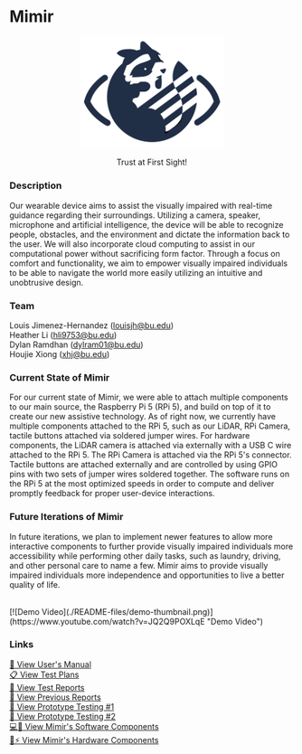 # Mimir

<p align="center">
<img src="./README-files/Mimir_logo.png" width="50%">
</p>

<p align="center">
Trust at First Sight!
</p>

### Description
Our wearable device aims to assist the visually impaired with real-time guidance
regarding their surroundings. Utilizing a camera, speaker, microphone and artificial intelligence, the device will be able to recognize people, obstacles, and the environment and dictate the information back to the user. We will also incorporate cloud computing to assist in our computational power without sacrificing form factor. Through a focus on comfort and functionality, we aim to empower visually impaired individuals to be able to navigate the world more easily utilizing an intuitive and unobtrusive design. <br>

### Team
Louis Jimenez-Hernandez (louisjh@bu.edu) <br>
Heather Li (hli9753@bu.edu) <br>
Dylan Ramdhan (dylram01@bu.edu) <br>
Houjie Xiong (xhj@bu.edu) <br>


### Current State of Mimir
For our current state of Mimir, we were able to attach multiple components to our main source, the Raspberry Pi 5 (RPi 5), and build on top of it to create our new assistive technology. As of right now, we currently have multiple components attached to the RPi 5, such as our LiDAR, RPi Camera, tactile buttons attached via soldered jumper wires. For hardware components, the LiDAR camera is attached via externally with a USB C wire attached to the RPi 5. The RPi Camera is attached via the RPi 5's connector. Tactile buttons are attached externally and are controlled by using GPIO pins with two sets of jumper wires soldered together. The software runs on the RPi 5 at the most optimized speeds in order to compute and deliver promptly feedback for proper user-device interactions. <br>


### Future Iterations of Mimir
In future iterations, we plan to implement newer features to allow more interactive components to further provide visually impaired individuals more accessibility while performing other daily tasks, such as laundry, driving, and other personal care to name a few. Mimir aims to provide visually impaired individuals more independence and opportunities to live a better quality of life. <br>

<br>
[![Demo Video](./README-files/demo-thumbnail.png)](https://www.youtube.com/watch?v=JQ2Q9POXLqE "Demo Video")<br>

### Links
[📄 View User's Manual](./PreviousReports/Users-Manual.pdf) <br>
[📋 View Test Plans](./PreviousReports/PDRRWrittenReport.pdf) <br>
[📑 View Test Reports](./README-files/Test-Report.pdf) <br>
[📑 View Previous Reports](./PreviousReports/) <br>
[🔬 View Prototype Testing #1](./PreviousReports/PrototypeReport-1.pdf) <br>
[🔬 View Prototype Testing #2](./PreviousReports/PrototypeReport-2.pdf) <br>
[💻👾 View Mimir's Software Components](./README-files/README_SOFTWARE.md) <br>
[🔌⚡️ View Mimir's Hardware Components](./README-files/README_HARDWARE.md)
